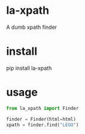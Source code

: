 # la-xpath
A dumb xpath finder

# install
pip install la-xpath

# usage
```python
from la_xpath import Finder

finder = Finder(html=html)
xpath = finder.find("LEGO")
```
